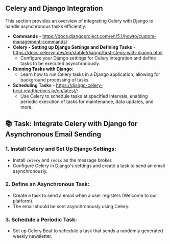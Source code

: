 ## Celery and Django Integration

This section provides an overview of integrating Celery with Django to handle asynchronous tasks efficiently:

- **Commands** - https://docs.djangoproject.com/en/5.1/howto/custom-management-commands/
- **Celery - Setting up Django Settings and Defining Tasks** - https://docs.celeryq.dev/en/stable/django/first-steps-with-django.html:
  - Configure your Django settings for Celery integration and define tasks to be executed asynchronously.
- **Running Tasks with Django**:
  - Learn how to run Celery tasks in a Django application, allowing for background processing of tasks.
- **Scheduling Tasks** - https://django-celery-beat.readthedocs.io/en/latest/:
  -  Use Celery to schedule tasks at specified intervals, enabling periodic execution of tasks for maintenance, data updates, and more.

## 📚 Task: Integrate Celery with Django for Asynchronous Email Sending

### 1. Install Celery and Set Up Django Settings:
- Install `celery` and `redis` as the message broker.
- Configure Celery in Django's settings and create a task to send an email asynchronously.

### 2. Define an Asynchronous Task:
- Create a task to send a email when a user registers (Welcome to our platform).
- The email should be sent asynchronously using Celery.

### 3. Schedule a Periodic Task:
- Set up Celery Beat to schedule a task that sends a randomly generated weekly newsletter.
